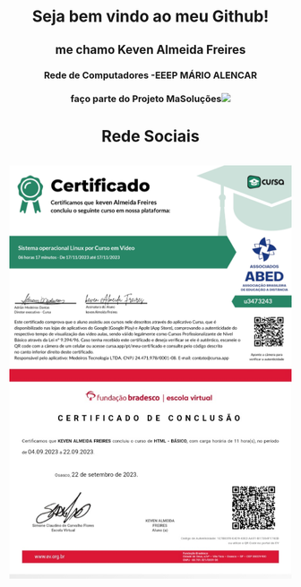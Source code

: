 <!DOCTYPE HTML>
<html>
<head>
</head>
<body>
<h1 align="center">Seja bem vindo ao meu Github! </h1>

<h2 align="center">me chamo Keven Almeida Freires</h2>
<h3 align="center">Rede de Computadores -EEEP MÁRIO ALENCAR</h3>
<h3 align="center">faço parte do Projeto MaSoluções<img src="MASOLUCÕES.png" width="40px"></h3>

<h1 align="center">Rede Sociais</h1>
<img src"Instagram.png">
<img src="certificate_1700240516626.jpg" align="center">
<img src="20231117_190030_070103.jpg" align="center">
</body>
</html>